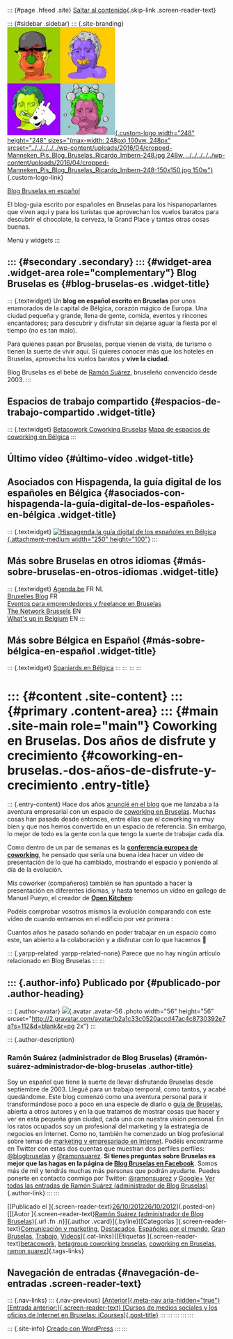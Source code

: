::: {#page .hfeed .site}
[Saltar al
contenido](../../../../../index.html?p=3358#content){.skip-link
.screen-reader-text}

::: {#sidebar .sidebar}
::: {.site-branding}
[![](../../../../../wp-content/uploads/2016/04/cropped-Manneken_Pis_Blog_Bruselas_Ricardo_Imbern-248.jpg){.custom-logo
width="248" height="248" sizes="(max-width: 248px) 100vw, 248px"
srcset="../../../../../wp-content/uploads/2016/04/cropped-Manneken_Pis_Blog_Bruselas_Ricardo_Imbern-248.jpg 248w, ../../../../../wp-content/uploads/2016/04/cropped-Manneken_Pis_Blog_Bruselas_Ricardo_Imbern-248-150x150.jpg 150w"}](../../../../../index.html){.custom-logo-link}

[Blog Bruselas en español](../../../../../index.html)

El blog-guía escrito por españoles en Bruselas para los hispanoparlantes
que viven aquí y para los turistas que aprovechan los vuelos baratos
para descubrir el chocolate, la cerveza, la Grand Place y tantas otras
cosas buenas.

Menú y widgets
:::

::: {#secondary .secondary}
::: {#widget-area .widget-area role="complementary"}
Blog Bruselas es {#blog-bruselas-es .widget-title}
----------------

::: {.textwidget}
Un **blog en español escrito en Bruselas** por unos enamorados de la
capital de Bélgica, corazón mágico de Europa. Una ciudad pequeña y
grande, llena de gente, comida, eventos y rincones encantadores; para
descubrir y disfrutar sin dejarse aguar la fiesta por el tiempo (no es
tan malo).

Para quienes pasan por Bruselas, porque vienen de visita, de turismo o
tienen la suerte de vivir aquí. Sí quieres conocer más que los hoteles
en Bruselas, aprovecha los vuelos baratos y **vive la ciudad**.

Blog Bruselas es el bebé de [Ramón Suárez](http://www.ramonsuarez.com),
bruseleño convencido desde 2003.
:::

Espacios de trabajo compartido {#espacios-de-trabajo-compartido .widget-title}
------------------------------

::: {.textwidget}
[Betacowork Coworking Bruselas](http://www.betacowork.com) [Mapa de
espacios de coworking en Bélgica](http://coworkingbelgium.com)
:::

Último vídeo {#último-vídeo .widget-title}
------------

Asociados con Hispagenda, la guía digital de los españoles en Bélgica {#asociados-con-hispagenda-la-guía-digital-de-los-españoles-en-bélgica .widget-title}
---------------------------------------------------------------------

::: {.textwidget}
[![Hispagenda,la guía digital de los españoles en
Bélgica](../../../../../wp-content/uploads/2010/04/Hispagenda-250px.gif "Hispagenda, la guía digital de los españoles en Bélgica"){.attachment-medium
width="250" height="100"}](http://www.hispagenda.com)
:::

Más sobre Bruselas en otros idiomas {#más-sobre-bruselas-en-otros-idiomas .widget-title}
-----------------------------------

::: {.textwidget}
[Agenda.be](http://www.agenda.be) FR NL\
[Bruxelles Blog](http://www.bxlblog.be/) FR\
[Eventos para emprendedores y freelance en
Bruselas](http://www.betacowork.com/events/)\
[The Network
Brussels](http://groups.yahoo.com/group/TheNetworkBrussels/) EN\
[What\'s up in Belgium](http://www.whatsupin.be/) EN
:::

Más sobre Bélgica en Español {#más-sobre-bélgica-en-español .widget-title}
----------------------------

::: {.textwidget}
[Spaniards en Bélgica](http://www.spaniards.es/paises/belgica)
:::
:::
:::
:::

::: {#content .site-content}
::: {#primary .content-area}
::: {#main .site-main role="main"}
Coworking en Bruselas. Dos años de disfrute y crecimiento {#coworking-en-bruselas.-dos-años-de-disfrute-y-crecimiento .entry-title}
=========================================================

::: {.entry-content}
Hace dos años [anuncié en el blog](../../../../../index.html?p=3223) que
me lanzaba a la aventura empresarial con un espacio de [coworking en
Bruselas](http://coworking.betagroup.be "Coworking Bruselas"). Muchas
cosas han pasado desde entonces, entre ellas que el coworking va muy
bien y que nos hemos convertido en un espacio de referencia. Sin
embargo, lo mejor de todo es la gente con la que tengo la suerte de
trabajar cada día.

Como dentro de un par de semanas es la **[conferencia europea de
coworking](http://coworkingeurope.net "Conferencia Europea de Coworking")**,
he pensado que sería una buena idea hacer un vídeo de presentación de lo
que ha cambiado, mostrando el espacio y poniendo al día de la evolución.

Mis coworker (compañeros) también se han apuntado a hacer la
presentación en diferentes idiomas, y hasta tenemos un vídeo en gallego
de Manuel Pueyo, el creador de **[Open
Kitchen](http://www.open-kitchen.eu "Open Kitchen: art, food, people, soul, Brussels")**:

Podéis comprobar vosotros mismos la evolución comparando con este vídeo
de cuando entramos en el edificio por vez primera :

Cuantos años he pasado soñando en poder trabajar en un espacio como
este, tan abierto a la colaboración y a disfrutar con lo que hacemos 🙂

::: {.yarpp-related .yarpp-related-none}
Parece que no hay ningún artículo relacionado en Blog Bruselas
:::
:::

::: {.author-info}
Publicado por {#publicado-por .author-heading}
-------------

::: {.author-avatar}
![](http://2.gravatar.com/avatar/b2a1c33c0520accd47ac4c8730392e7a?s=56&d=blank&r=pg){.avatar
.avatar-56 .photo width="56" height="56"
srcset="http://2.gravatar.com/avatar/b2a1c33c0520accd47ac4c8730392e7a?s=112&d=blank&r=pg 2x"}
:::

::: {.author-description}
### Ramón Suárez (administrador de Blog Bruselas) {#ramón-suárez-administrador-de-blog-bruselas .author-title}

Soy un español que tiene la suerte de llevar disfrutando Bruselas desde
septiembre de 2003. Llegué para un trabajo temporal, como tantos, y
acabé quedándome. Este blog comenzó como una aventura personal para ir
transformándose poco a poco en una especie de diario o [guía de
Bruselas](../../../../../index.html), abierta a otros autores y en la
que tratamos de mostrar cosas que hacer y ver en esta pequeña gran
ciudad, cada uno con nuestra visión personal. En los ratos ocupados soy
un profesional del marketing y la estrategia de negocios en Internet.
Como no, también he comenzado un blog profesional sobre temas de
[marketing y empresariado en Internet](http://ramonsuarez.com). Podéis
encontrarme en Twitter con estas dos cuentas que muestran dos perfiles
perfiles: [\@blogbruselas](http://twitter.com/blogbruselas) y
[\@ramonsuarez](http://twitter.com/ramonsuarez). **Sí tienes preguntas
sobre Bruselas es mejor que las hagas en la página de [Blog Bruselas en
Facebook](http://www.facebook.com/blogbruselas)**. Somos más de mil y
tendrás muchas más personas que podrán ayudarte. Puedes ponerte en
contacto conmigo por Twitter:
[\@ramonsuarez](http://twitter.com/ramonsuarez) y
[Google+](https://plus.google.com/103579379127741318104?rel=author) [Ver
todas las entradas de Ramón Suárez (administrador de Blog
Bruselas)](../../../../author/admin/index.html){.author-link}
:::
:::

[[Publicado el
]{.screen-reader-text}[26/10/201226/10/2012](../../../../../index.html?p=3358)]{.posted-on}[[[Autor
]{.screen-reader-text}[Ramón Suárez (administrador de Blog
Bruselas)](../../../../author/admin/index.html){.url .fn .n}]{.author
.vcard}]{.byline}[[Categorías ]{.screen-reader-text}[Comunicación y
marketing](../../../../category/comunicacion-y-marketing/index.html),
[Destacados](../../../../category/destacados/index.html), [Españoles por
el mundo](../../../../category/espanoles-por-el-mundo-2/index.html),
[Gran Bruselas](../../../../category/gran-bruselas/index.html),
[Trabajo](../../../../category/trabajo/index.html),
[Vídeos](../../../../category/videos/index.html)]{.cat-links}[[Etiquetas
]{.screen-reader-text}[betacowork](../../../../tag/betacowork/index.html),
[betagroup coworking
bruselas](../../../../tag/betagroup-coworking-bruselas/index.html),
[coworking en
Bruselas](../../../../tag/coworking-en-bruselas/index.html), [ramon
suarez](../../../../tag/ramon-suarez/index.html)]{.tags-links}

Navegación de entradas {#navegación-de-entradas .screen-reader-text}
----------------------

::: {.nav-links}
::: {.nav-previous}
[[Anterior]{.meta-nav aria-hidden="true"} [Entrada
anterior:]{.screen-reader-text} [Cursos de medios sociales y los oficios
de Internet en Bruselas:
iCourses]{.post-title}](../../../../../index.html?p=3351)
:::
:::
:::
:::
:::

::: {.site-info}
[Creado con WordPress](https://es.wordpress.org/)
:::
:::
